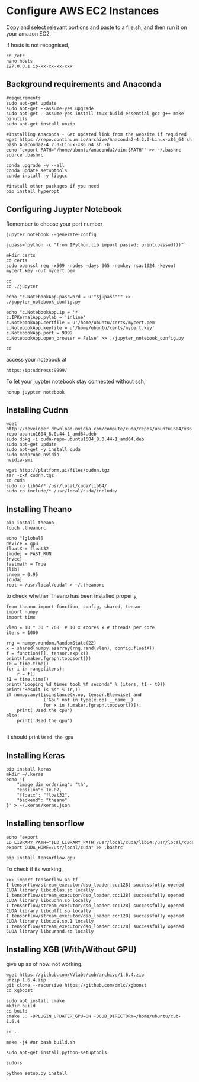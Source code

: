# Configure AWS EC2 Instances

Copy and select relevant portions and paste to a file.sh, and then run it on your amazon EC2.

if hosts is not recognised, 

```
cd /etc
nano hosts
127.0.0.1 ip-xx-xx-xx-xxx
```

## Background requirements and Anaconda

```
#requirements 
sudo apt-get update 
sudo apt-get --assume-yes upgrade
sudo apt-get --assume-yes install tmux build-essential gcc g++ make binutils
sudo apt-get install unzip

#Installing Anaconda - Get updated link from the website if required
wget https://repo.continuum.io/archive/Anaconda2-4.2.0-Linux-x86_64.sh
bash Anaconda2-4.2.0-Linux-x86_64.sh -b
echo "export PATH="/home/ubuntu/anaconda2/bin:$PATH"" >> ~/.bashrc
source .bashrc

conda upgrade -y --all
conda update setuptools
conda install -y libgcc 

#install other packages if you need 
pip install hyperopt
``` 

## Configuring Juypter Notebook
Remember to choose your port number

```
jupyter notebook --generate-config

jupass=`python -c "from IPython.lib import passwd; print(passwd())"`

mkdir certs
cd certs
sudo openssl req -x509 -nodes -days 365 -newkey rsa:1024 -keyout mycert.key -out mycert.pem

cd
cd ./jupyter

echo "c.NotebookApp.password = u'"$jupass"'" >> ./jupyter_notebook_config.py

echo "c.NotebookApp.ip = '*'
c.IPKernalApp.pylab = 'inline'
c.NotebookApp.certfile = u'/home/ubuntu/certs/mycert.pem'
c.NotebookApp.keyfile = u'/home/ubuntu/certs/mycert.key'
c.NotebookApp.port = 9999
c.NotebookApp.open_browser = False" >> ./jupyter_notebook_config.py

cd

```

access your notebook at 

`https:/ip:Address:9999/`

To let your juypter notebook stay connected without ssh,

`nohup juypter notebook`


## Installing Cudnn

```
wget http://developer.download.nvidia.com/compute/cuda/repos/ubuntu1604/x86_64/cuda-repo-ubuntu1604_8.0.44-1_amd64.deb
sudo dpkg -i cuda-repo-ubuntu1604_8.0.44-1_amd64.deb
sudo apt-get update
sudo apt-get -y install cuda
sudo modprobe nvidia
nvidia-smi

wget http://platform.ai/files/cudnn.tgz
tar -zxf cudnn.tgz
cd cuda
sudo cp lib64/* /usr/local/cuda/lib64/
sudo cp include/* /usr/local/cuda/include/

```
## Installing Theano

```
pip install theano
touch .theanorc

echo "[global]
device = gpu
floatX = float32
[mode] = FAST_RUN
[nvcc]
fastmath = True
[lib]
cnmem = 0.95
[cuda]
root = /usr/local/cuda" > ~/.theanorc

```

to check whether Theano has been installed properly, 

```
from theano import function, config, shared, tensor
import numpy
import time

vlen = 10 * 30 * 768  # 10 x #cores x # threads per core
iters = 1000

rng = numpy.random.RandomState(22)
x = shared(numpy.asarray(rng.rand(vlen), config.floatX))
f = function([], tensor.exp(x))
print(f.maker.fgraph.toposort())
t0 = time.time()
for i in range(iters):
    r = f()
t1 = time.time()
print("Looping %d times took %f seconds" % (iters, t1 - t0))
print("Result is %s" % (r,))
if numpy.any([isinstance(x.op, tensor.Elemwise) and
              ('Gpu' not in type(x.op).__name__)
              for x in f.maker.fgraph.toposort()]):
    print('Used the cpu')
else:
    print('Used the gpu')
    
```

It should print `Used the gpu`

## Installing Keras

```
pip install keras
mkdir ~/.keras
echo '{
    "image_dim_ordering": "th",
    "epsilon": 1e-07,
    "floatx": "float32",
    "backend": "theano"
}' > ~/.keras/keras.json

```

## Installing tensorflow

```
echo "export LD_LIBRARY_PATH="$LD_LIBRARY_PATH:/usr/local/cuda/lib64:/usr/local/cuda/extras/CUPTI/lib64"
export CUDA_HOME=/usr/local/cuda" >> .bashrc

pip install tensorflow-gpu

```

To check if its working,

```
>>> import tensorflow as tf
I tensorflow/stream_executor/dso_loader.cc:128] successfully opened CUDA library libcublas.so locally
I tensorflow/stream_executor/dso_loader.cc:128] successfully opened CUDA library libcudnn.so locally
I tensorflow/stream_executor/dso_loader.cc:128] successfully opened CUDA library libcufft.so locally
I tensorflow/stream_executor/dso_loader.cc:128] successfully opened CUDA library libcuda.so.1 locally
I tensorflow/stream_executor/dso_loader.cc:128] successfully opened CUDA library libcurand.so locally
```

## Installing XGB (With/Without GPU)

give up as of now. not working.

```
wget https://github.com/NVlabs/cub/archive/1.6.4.zip
unzip 1.6.4.zip
git clone --recursive https://github.com/dmlc/xgboost
cd xgboost

sudo apt install cmake
mkdir build
cd build
cmake .. -DPLUGIN_UPDATER_GPU=ON -DCUB_DIRECTORY=/home/ubuntu/cub-1.6.4

cd ..

make -j4 #or bash build.sh

sudo apt-get install python-setuptools

sudo-s

python setup.py install




```




